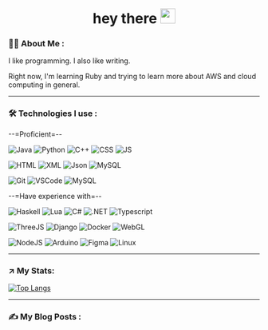 <div id="header" align="center">
  <h1>
    hey there
    <img src="https://media.giphy.com/media/hvRJCLFzcasrR4ia7z/giphy.gif" width="30px"/>
  </h1>
</div>

### :man_technologist: About Me :
I like programming. I also like writing. 

Right now, I'm learning Ruby and trying to learn more about AWS and cloud computing in general. 

---

### :hammer_and_wrench: Technologies I use :
--=Proficient=--

![Java](https://img.shields.io/badge/-Java-AB2B28?style=flat-square&logo=java&logoColor=white)
![Python](https://img.shields.io/badge/-Python-3776AB?style=flat-square&logo=python&logoColor=white)
![C++](https://img.shields.io/badge/-C++-00599C?style=flat-square&logo=c%2B%2B&logoColor=white)
![CSS](https://img.shields.io/badge/-CSS-00599C?style=flat-square&logo=css3&logoColor=white)
![JS](https://img.shields.io/badge/-JavaScript-F7DF1E?style=flat-square&logo=javascript&logoColor=black)

![HTML](https://img.shields.io/badge/-HTML-E34F26?style=flat-square&logo=html5&logoColor=white)
![XML](https://img.shields.io/badge/-XML-00599C?style=flat-square&logo=xml&logoColor=white)
![Json](https://img.shields.io/badge/-JSON-000000?style=flat-square&logo=json&logoColor=white)
![MySQL](https://img.shields.io/badge/-MySQL-4479A1?style=flat-square&logo=mysql&logoColor=white)

![Git](https://img.shields.io/badge/-Git-F05032?style=flat-square&logo=git&logoColor=white)
![VSCode](https://img.shields.io/badge/-VSCode-007ACC?style=flat-square&logo=visual-studio-code&logoColor=white)
![MySQL](https://img.shields.io/badge/-Eclipse-2C2255?style=flat-square&logo=eclipse-ide&logoColor=white)

--=Have experience with=--

![Haskell](https://img.shields.io/badge/-Haskell-5D4F85?style=flat-square&logo=haskell&logoColor=white)
![Lua](https://img.shields.io/badge/-Lua-2C2D72?style=flat-square&logo=lua&logoColor=white)
![C#](https://img.shields.io/badge/-CSharp-512BD4?style=flat-square&logo=csharp&logoColor=white)
![.NET](https://img.shields.io/badge/-.NET-512BD4?style=flat-square&logo=dotnet&logoColor=white)
![Typescript](https://img.shields.io/badge/-TypeScript-007ACC?style=flat-square&logo=typescript&logoColor=white)

![ThreeJS](https://img.shields.io/badge/-ThreeJS-000000?style=flat-square&logo=three.js&logoColor=white)
![Django](https://img.shields.io/badge/-Django-092E20?style=flat-square&logo=django&logoColor=white)
![Docker](https://img.shields.io/badge/-Docker-2496ED?style=flat-square&logo=docker&logoColor=white)
![WebGL](https://img.shields.io/badge/-WebGL-990000?style=flat-square&logo=webgl&logoColor=white)

![NodeJS](https://img.shields.io/badge/-Nodejs-43853d?style=flat-square&logo=Node.js&logoColor=white)
![Arduino](https://img.shields.io/badge/-Arduino-00878F?style=flat-square&logo=arduino&logoColor=white)
![Figma](https://img.shields.io/badge/-Figma-F24E1E?style=flat-square&logo=figma&logoColor=white)
![Linux](https://img.shields.io/badge/-Linux-FCC624?style=flat-square&logo=linux&logoColor=black)

---

### ↗️ My Stats:
[![Top Langs](https://github-readme-stats.vercel.app/api/top-langs/?username=BlueKilvin&layout=compact&theme=vision-friendly-dark)](https://github.com/anuraghazra/github-readme-stats)

---

### :writing_hand: My Blog Posts :

